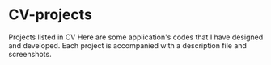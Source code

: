 # CV-projects
Projects listed in CV
Here are some application's codes that I have designed and developed.
Each project is accompanied with a description file and screenshots.
